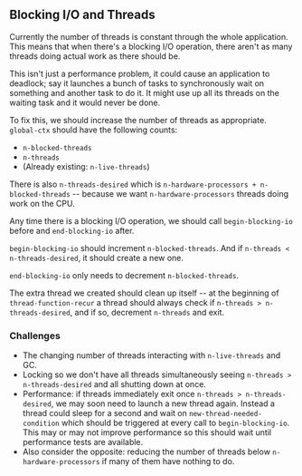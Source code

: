 ## Blocking I/O and Threads

Currently the number of threads is constant through the whole application.
This means that when there's a blocking I/O operation,
there aren't as many threads doing actual work as there should be.

This isn't just a performance problem, it could cause an application to deadlock;
say it launches a bunch of tasks to synchronously wait on something and another task to do it.
It might use up all its threads on the waiting task and it would never be done.

To fix this, we should increase the number of threads as appropriate.
`global-ctx` should have the following counts:
* `n-blocked-threads`
* `n-threads`
* (Already existing: `n-live-threads`)

There is also `n-threads-desired` which is `n-hardware-processors + n-blocked-threads` --
because we want `n-hardware-processors` threads doing work on the CPU.

Any time there is a blocking I/O operation, we should call `begin-blocking-io` before and `end-blocking-io` after.

`begin-blocking-io` should increment `n-blocked-threads`.
And if `n-threads < n-threads-desired`, it should create a new one.

`end-blocking-io` only needs to decrement `n-blocked-threads`.

The extra thread we created should clean up itself --
at the beginning of `thread-function-recur` a thread should always check if `n-threads > n-threads-desired`,
and if so, decrement `n-threads` and exit.

### Challenges

* The changing number of threads interacting with `n-live-threads` and GC.
* Locking so we don't have all threads simultaneously seeing `n-threads > n-threads-desired`
  and all shutting down at once.
* Performance: if threads immediately exit once `n-threads > n-threads-desired`,
  we may soon need to launch a new thread again.
  Instead a thread could sleep for a second and wait on `new-thread-needed-condition`
  which should be triggered at every call to `begin-blocking-io`.
  This may or may not improve performance so this should wait until performance tests are available.
* Also consider the opposite:
  reducing the number of threads below `n-hardware-processors` if many of them have nothing to do.
